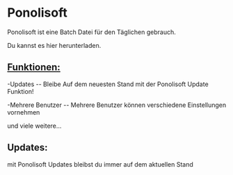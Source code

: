<html>
<h1>Ponolisoft</h1>
<p>Ponolisoft ist eine Batch Datei für den Täglichen gebrauch.</p>
  <p>Du kannst es <a href"https://github.com/thepi899/PonoliSoft/releases">hier</a> herunterladen.</p>
  <h2><u>Funktionen:</u></h2>
  <p>-Updates -- Bleibe Auf dem neuesten Stand mit der Ponolisoft Update Funktion!<p>
  <p>-Mehrere Benutzer -- Mehrere Benutzer können verschiedene Einstellungen vornehmen</p>
  <p> und viele weitere...</p>
  <h2>Updates:</h2>
  <p>mit Ponolisoft Updates bleibst du immer auf dem aktuellen Stand
</html>
